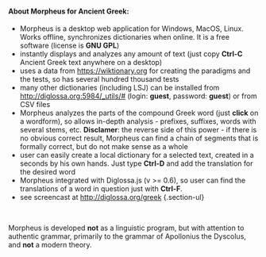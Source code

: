 #### About Morpheus for Ancient Greek:

- Morpheus is a desktop web application for Windows, MacOS, Linux. Works offline, synchronizes dictionaries when online. It is a free software (license is **GNU GPL**)
- instantly displays and analyzes any amount of text (just copy **Ctrl-C** Ancient Greek text anywhere on a desktop)
- uses a data from <span class="external" href="https://en.wiktionary.org/w/index.php?title=Category:Ancient_Greek_language">https://wiktionary.org</span> for creating the paradigms and the tests, so has several hundred thousand tests
- many other dictionaries (including LSJ) can be installed from <span class="external" href="http://diglossa.org:5984/_utils/#">http://diglossa.org:5984/_utils/#</span> (login: **guest**, password: **guest**) or from CSV files
- Morpheus analyzes the parts of the compound Greek word (just **click** on a wordform), so allows in-depth analysis - prefixes, suffixes, words with several stems, etc. **Disclamer**: the reverse side of this power - if there is no obvious correct result, Morpheus can find a chain of segments that is formally correct, but do not make sense as a whole
- user can easily create a local dictionary for a selected text, created in a seconds by his own hands. Just type **Ctrl-D** and add the translation for the desired word
- Morpheus integrated with <span class="external" href="http://diglossa.org/diglossa.js">Diglossa.js</span> (v >= 0.6), so user can find the translations of a word in question just with **Ctrl-F**.
- see screencast at <span class="external" href="http://diglossa.org/greek">http://diglossa.org/greek</span>
{.section-ul}

&nbsp;

Morpheus is developed **not** as a linguistic program, but with attention to authentic grammar, primarily to the grammar of Apollonius the Dyscolus, and **not** a modern theory.
